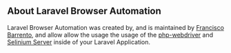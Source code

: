 ## About Laravel Browser Automation

Laravel Browser Automation was created by, and is maintained by [Francisco Barrento](https://github.com/fbarrento), and allow allow the usage the usage of the [php-webdriver](https://github.com/php-webdriver) and [Selinium Server](https://www.selenium.dev/) inside of your Laravel Application.
